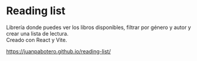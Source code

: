 # Reading list

Librería donde puedes ver los libros disponibles, filtrar por género y autor y 
crear una lista de lectura.  
Creado con React y Vite.  

https://juanpabotero.github.io/reading-list/